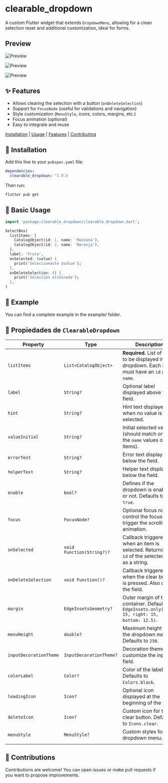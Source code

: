 # clearable_dropdown

A custom Flutter widget that extends `DropdownMenu`, allowing for a clean selection reset and additional customization, ideal for forms.

## Preview

![Preview](https://raw.githubusercontent.com/MarioRam0s/clearable_dropdown/main/assets/example.jpg)

![Preview](https://raw.githubusercontent.com/MarioRam0s/clearable_dropdown/main/assets/preview.gif)

![Preview](https://raw.githubusercontent.com/MarioRam0s/clearable_dropdown/main/assets/preview2.gif)

## ✨ Features

- Allows clearing the selection with a button (`onDeleteSelection`)
- Support for `FocusNode` (useful for validations and navigation)
- Style customization (`MenuStyle`, icons, colors, margins, etc.)
- Focus animation (optional)
- Easy to integrate and reuse

[Installation](#installation) | [Usage](#usage) | [Features](#features) | [Contributing](#contributing)

## 🚀 Installation

Add this line to your `pubspec.yaml` file:

```yaml
dependencies:
  clearable_dropdown: ^1.0.0
```

Then run:

```bash
flutter pub get
```

## 🧪 Basic Usage

```dart
import 'package:clearable_dropdown/clearable_dropdown.dart';

SelectBox(
  listItems: [
    CatalogObject(id: 1, name: 'Manzana'),
    CatalogObject(id: 2, name: 'Naranja'),
  ],
  label: 'Fruta',
  onSelected: (value) {
    print('Seleccionaste $value');
  },
  onDeleteSelection: () {
    print('Selección eliminada');
  },
)
```

## 📂 Example

You can find a complete example in the example/ folder.

## 🧩 Propiedades de `ClearableDropdown`

| Property               | Type                      | Description                                                                                            |
| ---------------------- | ------------------------- | ------------------------------------------------------------------------------------------------------ |
| `listItems`            | `List<CatalogObject>`     | **Required.** List of items to be displayed in the dropdown. Each item must have an `id` and a `name`. |
| `label`                | `String?`                 | Optional label displayed above the field.                                                              |
| `hint`                 | `String?`                 | Hint text displayed when no value is selected.                                                         |
| `valueInitial`         | `String?`                 | Initial selected value (should match one of the `name` values of the items).                           |
| `errorText`            | `String?`                 | Error text displayed below the field.                                                                  |
| `helperText`           | `String?`                 | Helper text displayed below the field.                                                                 |
| `enable`               | `bool?`                   | Defines if the dropdown is enabled or not. Defaults to `true`.                                         |
| `focus`                | `FocusNode?`              | Optional focus node to control the focus and trigger the scrolling animation.                          |
| `onSelected`           | `void Function(String?)?` | Callback triggered when an item is selected. Returns the `id` of the selected item as a string.        |
| `onDeleteSelection`    | `void Function()?`        | Callback triggered when the clear button is pressed. Also clears the field.                            |
| `margin`               | `EdgeInsetsGeometry?`     | Outer margin of the container. Defaults to: `EdgeInsets.only(left: 15, right: 15, bottom: 12.5)`.      |
| `menuHeight`           | `double?`                 | Maximum height of the dropdown menu. Defaults to `250`.                                                |
| `inputDecorationTheme` | `InputDecorationTheme?`   | Decoration theme to customize the input field.                                                         |
| `colorLabel`           | `Color?`                  | Color of the label text. Defaults to `Colors.black`.                                                   |
| `leadingIcon`          | `Icon?`                   | Optional icon displayed at the beginning of the field.                                                 |
| `deleteIcon`           | `Icon?`                   | Custom icon for the clear button. Defaults to `Icons.clear`.                                           |
| `menuStyle`            | `MenuStyle?`              | Custom styles for the dropdown menu.                                                                   |
|                        |

## 🤝 Contributions

Contributions are welcome! You can open issues or make pull requests if you want to propose improvements.
